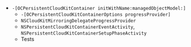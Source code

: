 - `-[OCPersistentCloudKitContainer initWithName:managedObjectModel:]`
    - `-[OCPersistentCloudKitContainerOptions progressProvider]`
    - `NSCloudKitMirroringDelegateProgressProvider`
    - `NSPersistentCloudKitContainerEventActivity`, `NSPersistentCloudKitContainerSetupPhaseActivity`
    - Tests
